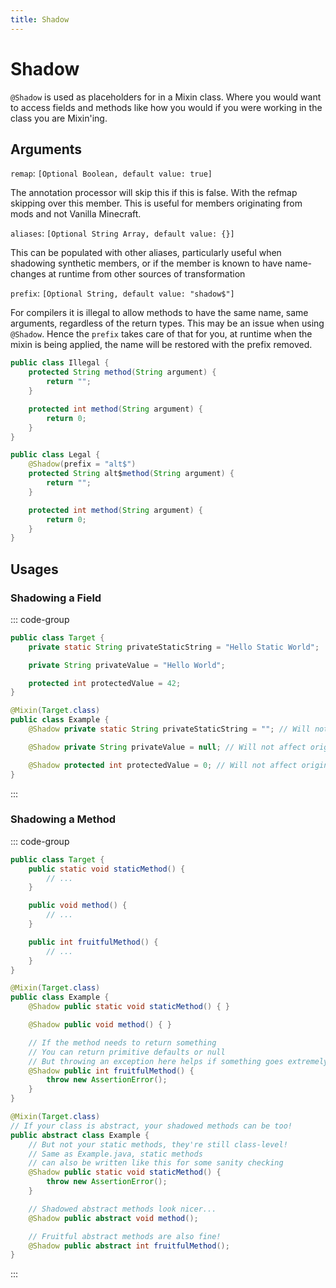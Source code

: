 ```yaml
---
title: Shadow
---
```


# Shadow

`@Shadow` is used as placeholders for in a Mixin class. Where you would want to access fields and methods like how you would if you were working in the class you are Mixin'ing.

## Arguments

`remap`: `[Optional Boolean, default value: true]`

The annotation processor will skip this if this is false. With the refmap skipping over this member. This is useful for members originating from mods and not Vanilla Minecraft.

`aliases`: `[Optional String Array, default value: {}]`

This can be populated with other aliases, particularly useful when shadowing synthetic members, or if the member is known to have name-changes at runtime from other sources of transformation

`prefix`: `[Optional String, default value: "shadow$"]`

For compilers it is illegal to allow methods to have the same name, same arguments, regardless of the return types. This may be an issue when using `@Shadow`. Hence the `prefix` takes care of that for you, at runtime when the mixin is being applied, the name will be restored with the prefix removed.

```java
public class Illegal {
    protected String method(String argument) {
        return "";
    }

    protected int method(String argument) {
        return 0;
    }
}

public class Legal {
    @Shadow(prefix = "alt$")
    protected String alt$method(String argument) {
        return "";
    }

    protected int method(String argument) {
        return 0;
    }
}
```

## Usages

### Shadowing a Field

::: code-group

```java [Target.java]
public class Target {
    private static String privateStaticString = "Hello Static World";

    private String privateValue = "Hello World";

    protected int protectedValue = 42;
}
```

```java [Example.java]
@Mixin(Target.class)
public class Example {
    @Shadow private static String privateStaticString = ""; // Will not affect original field

    @Shadow private String privateValue = null; // Will not affect original field

    @Shadow protected int protectedValue = 0; // Will not affect original field
}
```

:::

### Shadowing a Method

::: code-group

```java [Target.java]
public class Target {
    public static void staticMethod() {
        // ...
    }

    public void method() {
        // ...
    }

    public int fruitfulMethod() {
        // ...
    }
}
```

```java [Example.java]
@Mixin(Target.class)
public class Example {
    @Shadow public static void staticMethod() { }

    @Shadow public void method() { }

    // If the method needs to return something
    // You can return primitive defaults or null
    // But throwing an exception here helps if something goes extremely wrong
    @Shadow public int fruitfulMethod() {
        throw new AssertionError();
    }
}
```

```java [AbstractExample.java]
@Mixin(Target.class)
// If your class is abstract, your shadowed methods can be too!
public abstract class Example {
    // But not your static methods, they're still class-level!
    // Same as Example.java, static methods
    // can also be written like this for some sanity checking
    @Shadow public static void staticMethod() {
        throw new AssertionError();
    }

    // Shadowed abstract methods look nicer...
    @Shadow public abstract void method();

    // Fruitful abstract methods are also fine!
    @Shadow public abstract int fruitfulMethod();
}
```

:::
